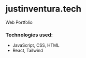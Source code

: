 # justinventura.tech
Web Portfolio

### Technologies used:
- JavaScript, CSS, HTML
- React, Tailwind

